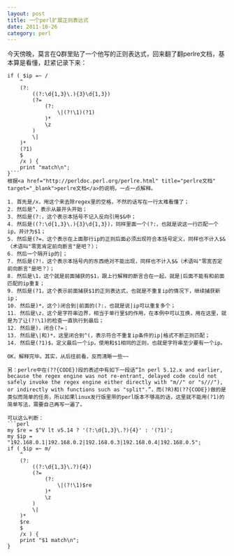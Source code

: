 ```yaml
---
layout: post
title: 一个perl扩展正则表达式
date: 2011-10-26
category: perl
---
```


今天傍晚，莫言在Q群里贴了一个他写的正则表达式，回来翻了翻perlre文档，基本算是看懂，赶紧记录下来：
```perlmy $ip = "192.168.0.1|192.168.0.2|192.168.0.1";
if ( $ip =~ /
    ^
    (?:
        ((?:\d{1,3}\.){3}\d{1,3})
        (?=
            (?:
                \|(?!\1)(?1)
            )*
            \z
        )
        \|
    )*
    (?1)
    $
    /x ) {
    print "match\n";
}```
根据<a href="http://perldoc.perl.org/perlre.html" title="perlre文档" target="_blank">perlre文档</a>的说明，一点一点解释。

1. 首先是/x，用这个来去除regex里的空格，不然的话写在一行太难看懂了；
2. 然后是^，表示从最开头开始；
3. 然后是(?:，这个表示本括号不记入反向引用$&中；
4. 然后是((?:\d{1,3}\.){3}\d{1,3})，同样里面一个(?:，也就是说这一行匹配一个ip，并计为$1；
5. 然后是(?=，这个表示在上面那行ip的正则后面必须出现符合本括号定义，同样也不计入$&（术语叫"零宽肯定前向断言"是吧？）；
6. 然后一个隔开ip的|；
7. 然后是(?!，这个表示本括号内的东西绝对不能出现，同样也不计入$&（术语叫"零宽否定前向断言"是吧？）；
8. 然后是\1，这个就是前面捕获的$1，跟上行解释的断言合在一起，就是|后面不能有和前面匹配的ip重复；
9. 然后是(?1，这个表示前面捕获$1的正则表达式，也就是不重复ip的情况下，继续捕获新ip；
10. 然后是)*，这个)闭合到|前面的(?:，也就是说|ip可以重复多个；
11. 然后是\z，这个是字符串边界，相当于单行里$的作用，在本例中可以互换，用在这里，就是为了让(?!\1)的检查一直执行到最后；
12. 然后是)，闭合(?=；
13. 然后是\|和)*，这里闭合到^(，表示符合不重复ip条件的ip|格式不断正则匹配；
14. 然后是(?1)$，定义最后一个ip，使用和$1相同的正则，也就是字符串至少要有一个ip。

OK，解释完毕。其实，从后往前看，反而清晰一些~~

另：perlre中在(??{CODE})段的表述中有如下一段话“In perl 5.12.x and earlier, because the regex engine was not re-entrant, delayed code could not safely invoke the regex engine either directly with "m//" or "s///"), or indirectly with functions such as "split".”，而(?R)和(??{CODE})做的是类似而简单的任务，所以如果linux发行版里带的perl版本不够高的话，这里就不能用(?1)的简单写法，需要自己再写一遍了。

可以这么判断：
```perl
my $re = $^V lt v5.14 ? '(?:\d{1,3}\.?){4}' : '(?1)';
my $ip = "192.168.0.1|192.168.0.2|192.168.0.3|192.168.0.4|192.168.0.5";
if ( $ip =~ m/
    ^
    (?:
        ((?:\d{1,3}\.?){4})
        (?=
            (?:
                \|(?!\1)$re
            )*
            \z
        )
        \|
    )*
    $re
    $
    /x ) {
    print "$1 match\n";
}
```

